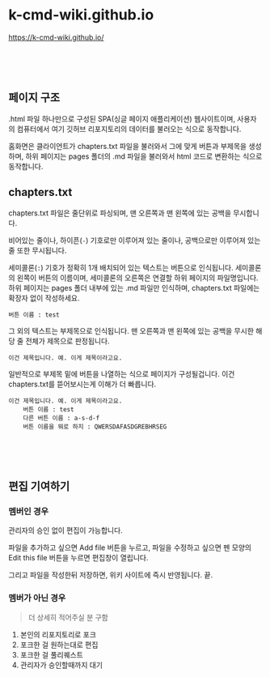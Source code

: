# k-cmd-wiki.github.io

https://k-cmd-wiki.github.io/

<br>
<br>
<br>

## 페이지 구조

.html 파일 하나만으로 구성된 SPA(싱글 페이지 애플리케이션) 웹사이트이며, 사용자의 컴퓨터에서 여기 깃허브 리포지토리의 데이터를 불러오는 식으로 동작합니다.

홈화면은 클라이언트가 chapters.txt 파일을 불러와서 그에 맞게 버튼과 부제목을 생성하며, 하위 페이지는 pages 폴더의 .md 파일을 불러와서 html 코드로 변환하는 식으로 동작합니다.

## chapters.txt

chapters.txt 파일은 줄단위로 파싱되며, 맨 오른쪽과 맨 왼쪽에 있는 공백을 무시합니다.

비어있는 줄이나, 하이픈(`-`) 기호로만 이루어져 있는 줄이나, 공백으로만 이루어져 있는 줄 또한 무시됩니다.

세미콜론(`:`) 기호가 정확히 1개 배치되어 있는 텍스트는 버튼으로 인식됩니다. 세미콜론의 왼쪽이 버튼의 이름이며, 세미콜론의 오른쪽은 연결할 하위 페이지의 파일명입니다. 하위 페이지는 pages 폴더 내부에 있는 .md 파일만 인식하며, chapters.txt 파일에는 확장자 없이 작성하세요.
```
버튼 이름 : test
```

그 외의 텍스트는 부제목으로 인식됩니다. 맨 오른쪽과 맨 왼쪽에 있는 공백을 무시한 해당 줄 전체가 제목으로 판정됩니다.
```
이건 제목입니다. 예. 이게 제목이라고요.
```

일반적으로 부제목 밑에 버튼을 나열하는 식으로 페이지가 구성될겁니다. 이건 chapters.txt를 뜯어보시는게 이해가 더 빠릅니다.
```
이건 제목입니다. 예. 이게 제목이라고요.
    버튼 이름 : test
    다른 버튼 이름 : a-s-d-f
    버튼 이름을 뭐로 하지 : QWERSDAFASDGREBHRSEG
```

<br>
<br>
<br>

## 편집 기여하기

### 멤버인 경우

관리자의 승인 없이 편집이 가능합니다.

파일을 추가하고 싶으면 Add file 버튼을 누르고, 파일을 수정하고 싶으면 펜 모양의 Edit this file 버튼을 누르면 편집창이 열립니다.

그리고 파일을 작성한뒤 저장하면, 위키 사이트에 즉시 반영됩니다. 끝.

### 멤버가 아닌 경우

> 더 상세히 적어주실 분 구함

1. 본인의 리포지토리로 포크
2. 포크한 걸 원하는대로 편집
3. 포크한 걸 풀리퀘스트
4. 관리자가 승인할때까지 대기

